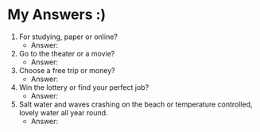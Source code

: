 # My Answers :)
1.  For studying, paper or online?
    - Answer: 
2. Go to the theater or a movie?
    - Answer: 
3. Choose a free trip or money?
    - Answer: 
4. Win the lottery or find your perfect job?
    - Answer: 
5. Salt water and waves crashing on the beach or temperature controlled, lovely water all year round.
    - Answer: 
